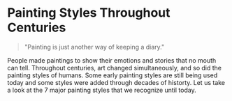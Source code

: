 # Painting Styles Throughout Centuries
> "Painting is just another way of keeping a diary."
<p>People made paintings to show their emotions and stories that no mouth can tell. Throughout centuries, art changed simultaneously, and so did the painting styles of humans. Some early painting styles are still being used today and some styles were added through decades of historty. Let us take a look at the 7 major painting styles that we recognize until today.</p>

